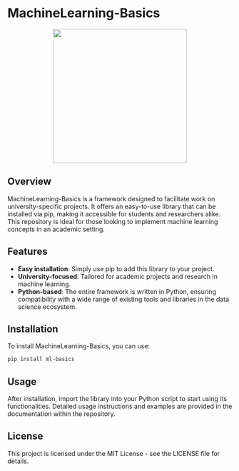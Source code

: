 # MachineLearning-Basics

<p align="center">
  <img height="300" src="https://github.com/SamthinkGit/MachineLearning-Basics/assets/92941012/88de01fb-df9d-45e0-b107-91d0f3ecb2e7">
</p>

## Overview
MachineLearning-Basics is a framework designed to facilitate work on university-specific projects. It offers an easy-to-use library that can be installed via pip, making it accessible for students and researchers alike. This repository is ideal for those looking to implement machine learning concepts in an academic setting.

## Features
- **Easy installation**: Simply use pip to add this library to your project.
- **University-focused**: Tailored for academic projects and research in machine learning.
- **Python-based**: The entire framework is written in Python, ensuring compatibility with a wide range of existing tools and libraries in the data science ecosystem.

## Installation
To install MachineLearning-Basics, you can use:
```bash
pip install ml-basics
```

## Usage
After installation, import the library into your Python script to start using its functionalities. Detailed usage instructions and examples are provided in the documentation within the repository.

## License
This project is licensed under the MIT License - see the LICENSE file for details.
